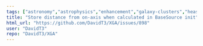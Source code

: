 ```yaml
---
tags: ["astronomy","astrophysics","enhancement","galaxy-clusters","heasoft","sas","x-ray","x-ray-astronomy","xga","xmm","xmm-observations","xmm-science-analysis","xspec"]
title: "Store distance from on-axis when calculated in BaseSource init"
html_url: "https://github.com/DavidT3/XGA/issues/898"
user: "DavidT3"
repo: "DavidT3/XGA"
---
```


